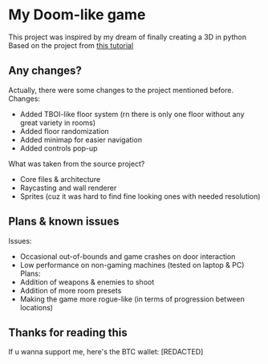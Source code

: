 # My Doom-like game
This project was inspired by my dream of finally creating a 3D in python
Based on the project from [this tutorial]([url](https://youtu.be/ECqUrT7IdqQ))

## Any changes?
Actually, there were some changes to the project mentioned before.
Changes:
+ Added TBOI-like floor system (rn there is only one floor without any great variety in rooms)
+ Added floor randomization
+ Added minimap for easier navigation
+ Added controls pop-up

What was taken from the source project?
+ Core files & architecture
+ Raycasting and wall renderer
+ Sprites (cuz it was hard to find fine looking ones with needed resolution)

## Plans & known issues
Issues:
+ Occasional out-of-bounds and game crashes on door interaction
+ Low performance on non-gaming machines (tested on laptop & PC)
Plans:
+ Addition of weapons & enemies to shoot
+ Addition of more room presets
+ Making the game more rogue-like (in terms of progression between locations)

## Thanks for reading this

If u wanna support me, here's the BTC wallet: [REDACTED]
